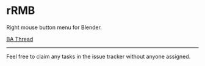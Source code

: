 rRMB
====

Right mouse button menu for Blender.

[BA Thread](http://blenderartists.org/forum/showthread.php?337445-Addon-WIP-rRMB-Menu-0-3)

---

Feel free to claim any tasks in the issue tracker without anyone assigned.
